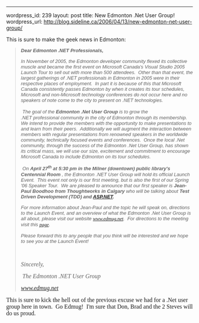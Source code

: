 --- 
wordpress_id: 239
layout: post
title: New Edmonton .Net User Group!
wordpress_url: http://blog.sideline.ca/2006/04/13/new-edmonton-net-user-group/

<p>This is sure to make the geek news in Edmonton:</p>
<blockquote>
<div>
<p><strong><b><font face="Arial" size="2"><em>Dear Edmonton .NET Professionals,</em></font></b></strong></p></div>
<div>
<p><font face="Arial" size="2"><em>In November of 2005, the Edmonton developer community flexed its collective muscle and became the first event on Microsoft Canada's Visual Studio 2005 Launch Tour to sell out with more than 500 attendees.  Other than that event, the largest gatherings of .NET professionals in Edmonton in 2005 were in their respective places of employment.  In part it is because of this that Microsoft Canada consistently passes Edmonton by when it creates its tour schedules, Microsoft and non-Microsoft technology conferences do not occur here and no speakers of note come to the city to present on .NET technologies. </em></font></p>
<p><em><font face="Times New Roman" size="3"> </font><font face="Arial" size="2">The goal of the <b>Edmonton</b><b> .Net User Group</b> is to grow the .NET professional community in the city of Edmonton through its membership.  We intend to provide the members with the opportunity to make presentations to and learn from their peers.  Additionally we will augment the interaction between members with regular presentations from renowned speakers in the worldwide community, technically focused events and conferences.  Once the local .Net community, through the success of the Edmonton .Net User Group, has shown its critical mass, we will use our size, excitement and commitment to encourage Microsoft Canada to include Edmonton on its tour schedules. </font></em></p>
<p><em><font face="Times New Roman" size="3"> </font><font face="Arial" size="2">On <b>April 27<sup>th</sup> at 5:30 pm in the Milner (downtown) public library's Centennial Room</b> , the Edmonton .NET User Group will hold its official Launch Event.  This event not only is our first meeting, but is also the first of our Spring '06 Speaker Tour.  We are pleased to announce that our first speaker is <b>Jean-Paul Boodhoo from Thoughtworks in Calgary</b> who will be talking about <b>Test Driven Development (TDD) and <a href="http://asp.net/">ASP.NET</a>.</b>  </font><font color="navy"></font></em></p>
<p><em><font face="Arial" size="2">For more information about Jean-Paul and the topic he will speak on, directions to the Launch Event, and an overview of what the Edmonton .Net User Group is all about, please visit our website </font><font face="Tahoma" size="2"><a href="http://www.edmug.net/">www.edmug.net</a></font><font face="Arial" size="2">.<font color="navy">  </font>For directions to the meeting visit this </font><font color="#000099" face="Tahoma" size="2"><a href="http://www.edmug.net/Events/Directions/tabid/160/Default.aspx">page</a></font><font face="Arial" size="2">.</font><font color="navy"></font></em></p>
<p><font face="Arial" size="2"><em>Please forward this to any people that you think will be interested and we hope to see you at the Launch Event!</em></font></p>
<p><font face="Times New Roman" size="3"><em> </em></font></p><font face="Times New Roman" size="3"><em>Sincerely,</em></font></div>
<div>
<p><em><font face="Times New Roman" size="3"> </font><font face="Times New Roman" size="3">The Edmonton .NET User Group</font></em></p>
<p><font face="Times New Roman" size="3"></font><font face="Times New Roman" size="3"><a href="http://www.edmug.net/"><em>www.edmug.net</em></a></font></p></div></blockquote>
<p><font face="Times New Roman" size="3">This is sure to kick the hell out of the previous excuse we had for a .Net user group here in town.  Go Edmug!  I'm sure that Don, Brad and the 2 Steves will do us proud.</font></p>
<p> </p>
